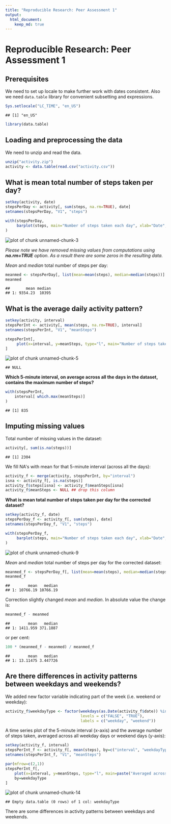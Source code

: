 ```yaml
---
title: "Reproducible Research: Peer Assessment 1"
output: 
  html_document:
    keep_md: true
---
```

# Reproducible Research: Peer Assessment 1


## Prerequisites
We need to set up locale to make further work with dates consistent.
Also we need `data.table` library for convenient subsetting and expressions.

```r
Sys.setlocale("LC_TIME", "en_US")
```

```
## [1] "en_US"
```

```r
library(data.table)
```


## Loading and preprocessing the data
We need to unzip and read the data.

```r
unzip("activity.zip")
activity <- data.table(read.csv("activity.csv"))
```


## What is mean total number of steps taken per day?

```r
setkey(activity, date)
stepsPerDay <- activity[, sum(steps, na.rm=TRUE), date]
setnames(stepsPerDay, "V1", "steps")

with(stepsPerDay,
     barplot(steps, main="Number of steps taken each day", xlab="Date", ylab="Steps", names.arg=date)
)
```

![plot of chunk unnamed-chunk-3](figure/unnamed-chunk-3-1.png) 

_Please note we have removed missing values from computations using **na.rm=TRUE** option. As a result there are some zeros in the resulting data._

*Mean* and *median* total number of steps per day:

```r
meanmed <- stepsPerDay[, list(mean=mean(steps), median=median(steps))]
meanmed
```

```
##       mean median
## 1: 9354.23  10395
```

## What is the average daily activity pattern?

```r
setkey(activity, interval)
stepsPerInt <- activity[, mean(steps, na.rm=TRUE), interval]
setnames(stepsPerInt, "V1", "meanSteps")

stepsPerInt[,
     plot(x=interval, y=meanSteps, type="l", main="Number of steps taken per interval, averaged across all days")
]
```

![plot of chunk unnamed-chunk-5](figure/unnamed-chunk-5-1.png) 

```
## NULL
```

__Which 5-minute interval, on average across all the days in the dataset, contains the maximum number of steps?__

```r
with(stepsPerInt,
	interval[ which.max(meanSteps)]
)
```

```
## [1] 835
```

## Imputing missing values
Total number of missing values in the dataset:

```r
activity[, sum(is.na(steps))]
```

```
## [1] 2304
```
We fill NA's with mean for that 5-minute interval (across all the days):

```r
activity_f <- merge(activity, stepsPerInt, by="interval")
isna <- activity_f[, is.na(steps)]
activity_f$steps[isna] <- activity_f$meanSteps[isna]
activity_f$meanSteps <- NULL ## drop this column
```
__What is mean total number of steps taken per day for the corrected dataset?__

```r
setkey(activity_f, date)
stepsPerDay_f <- activity_f[, sum(steps), date]
setnames(stepsPerDay_f, "V1", "steps")

with(stepsPerDay_f,
     barplot(steps, main="Number of steps taken each day", xlab="Date", ylab="Steps", names.arg=date)
)
```

![plot of chunk unnamed-chunk-9](figure/unnamed-chunk-9-1.png) 

*Mean* and *median* total number of steps per day for the corrected dataset:

```r
meanmed_f <- stepsPerDay_f[, list(mean=mean(steps), median=median(steps))]
meanmed_f
```

```
##        mean   median
## 1: 10766.19 10766.19
```
Correction slightly changed *mean* and *median*. In absolute value the change is:

```r
meanmed_f - meanmed
```

```
##        mean   median
## 1: 1411.959 371.1887
```
or per cent:

```r
100 * (meanmed_f - meanmed) / meanmed_f
```

```
##        mean   median
## 1: 13.11475 3.447726
```


## Are there differences in activity patterns between weekdays and weekends?
We added new factor variable indicating part of the week (i.e. weekend or weekday):

```r
activity_f$weekdayType <- factor(weekdays(as.Date(activity_f$date)) %in% c("Saturday", "Sunday"),
                                 levels = c("FALSE", "TRUE"),
								 labels = c("weekday", "weekend"))
```

A time series plot of the 5-minute interval (x-axis) and the average number of steps taken,
averaged across all weekday days or weekend days (y-axis):

```r
setkey(activity_f, interval)
stepsPerInt_f <- activity_f[, mean(steps), by=c("interval", "weekdayType") ]
setnames(stepsPerInt_f, "V1", "meanSteps")

par(mfrow=c(2,1))
stepsPerInt_f[,
	plot(x=interval, y=meanSteps, type="l", main=paste("Averaged across all",weekdayType,"days")),
	by=weekdayType
]
```

![plot of chunk unnamed-chunk-14](figure/unnamed-chunk-14-1.png) 

```
## Empty data.table (0 rows) of 1 col: weekdayType
```

There are some differences in activity patterns between weekdays and weekends.

